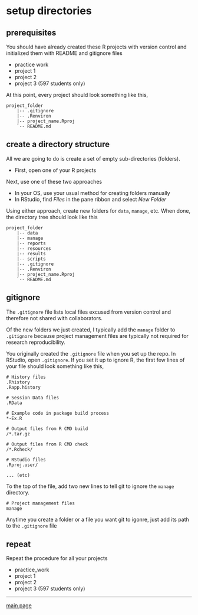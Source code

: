 
# setup directories

## prerequisites

You should have already created these R projects with version control
and initialized them with README and gitignore files

  - practice work
  - project 1
  - project 2
  - project 3 (597 students only)

At this point, every project should look something like this,

    project_folder
        |-- .gitignore
        |-- .Renviron
        |-- project_name.Rproj
        `-- README.md

## create a directory structure

All we are going to do is create a set of empty sub-directories
(folders).

  - First, open one of your R projects

Next, use one of these two approaches

  - In your OS, use your usual method for creating folders manually
  - In RStudio, find *Files* in the pane ribbon and select *New Folder*

Using either approach, create new folders for `data`, `manage`, etc.
When done, the directory tree should look like this

    project_folder
        |-- data
        |-- manage
        |-- reports
        |-- resources
        |-- results
        |-- scripts
        |-- .gitignore
        |-- .Renviron
        |-- project_name.Rproj
        `-- README.md

## gitignore

The `.gitignore` file lists local files excused from version control and
therefore not shared with collaborators.

Of the new folders we just created, I typically add the `manage` folder
to `.gitignore` because project management files are typically not
required for research reproducibility.

You originally created the `.gitignore` file when you set up the repo.
In RStudio, open `.gitignore`. If you set it up to ignore R, the first
few lines of your file should look something like this,

    # History files
    .Rhistory
    .Rapp.history
    
    # Session Data files
    .RData
    
    # Example code in package build process
    *-Ex.R
    
    # Output files from R CMD build
    /*.tar.gz
    
    # Output files from R CMD check
    /*.Rcheck/
    
    # RStudio files
    .Rproj.user/
    
    ... (etc) 

To the top of the file, add two new lines to tell git to ignore the
`manage` directory.

    # Project management files 
    manage

Anytime you create a folder or a file you want git to igonre, just add
its path to the `.gitignore` file

## repeat

Repeat the procedure for all your projects

  - practice\_work
  - project 1
  - project 2
  - project 3 (597 students only)

-----

[main page](../README.md)
